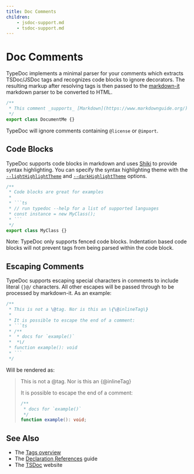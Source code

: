 ```yaml
---
title: Doc Comments
children:
    - jsdoc-support.md
    - tsdoc-support.md
---
```


# Doc Comments

TypeDoc implements a minimal parser for your comments which extracts TSDoc/JSDoc tags and recognizes code
blocks to ignore decorators. The resulting markup after resolving tags is then passed to the [markdown-it](https://github.com/markdown-it/markdown-it)
markdown parser to be converted to HTML.

```ts
/**
 * This comment _supports_ [Markdown](https://www.markdownguide.org/)
 */
export class DocumentMe {}
```

TypeDoc will ignore comments containing `@license` or `@import`.

## Code Blocks

TypeDoc supports code blocks in markdown and uses
[Shiki](https://shiki.matsu.io/) to provide syntax highlighting. You can specify
the syntax highlighting theme with the
[`--lightHighlightTheme`](../options/output.md#lightHighlightTheme) and
[`--darkHighlightTheme`](../options/output.md#darkHighlightTheme) options.

````ts
/**
 * Code blocks are great for examples
 *
 * ```ts
 * // run typedoc --help for a list of supported languages
 * const instance = new MyClass();
 * ```
 */
export class MyClass {}
````

Note: TypeDoc only supports fenced code blocks. Indentation based code blocks will not prevent tags
from being parsed within the code block.

## Escaping Comments

TypeDoc supports escaping special characters in comments to include literal `{}@/` characters.
All other escapes will be passed through to be processed by markdown-it. As an example:

````ts
/**
 * This is not a \@tag. Nor is this an \{\@inlineTag\}
 *
 * It is possible to escape the end of a comment:
 * ```ts
 * /**
 *  * docs for `example()`
 *  *\/
 * function example(): void
 * ```
 */
````

Will be rendered as:

> This is not a \@tag. Nor is this an \{\@inlineTag\}
>
> It is possible to escape the end of a comment:
>
> ```ts
> /**
>  * docs for `example()`
>  */
> function example(): void;
> ```

## See Also

-   The [Tags overview](../tags.md)
-   The [Declaration References](../declaration-references.md) guide
-   The [TSDoc](https://tsdoc.org/) website
